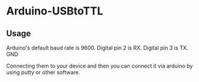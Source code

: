 # Arduino-USBtoTTL
## Usage

Arduino's default baud rate is 9600.
Digital pin 2 is RX.
Digital pin 3 is TX.
GND

Connecting them to your device and then you can connect it via arduino by using putty or other software.
